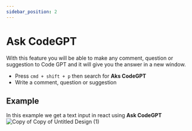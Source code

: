 ```yaml
---
sidebar_position: 2
---
```


# Ask CodeGPT

With this feature you will be able to make any comment, question or suggestion to Code GPT and it will give you the answer in a new window.

- Press `cmd + shift + p` then search for **Aks CodeGPT**
- Write a comment, question or suggestion

## Example
In this example we get a text input in react using **Ask CodeGPT**
![Copy of Copy of Untitled Design (1)](https://user-images.githubusercontent.com/6216945/215577800-dc13d08c-5063-4237-9d93-c4631902d3a2.gif)
